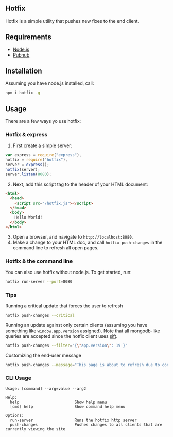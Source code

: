 ## Hotfix

Hotfix is a simple utility that pushes new fixes to the end client. 

## Requirements

- [Node.js](http://nodejs.org)
- [Pubnub](http://www.pubnub.com/)

## Installation

Assuming you have node.js installed, call:

```bash
npm i hotfix -g
```

## Usage

There are a few ways yo use hotfix:

### Hotfix & express

1. First create a simple server:

```javascript
var express = require("express"),
hotfix = require("hotfix"),
server = express();
hotfix(server);
server.listen(8080);
```

2. Next, add this script tag to the header of your HTML document:

```html
<html>
  <head>
    <script src="/hotfix.js"></script>
  </head>
  <body>
    Hello World!
  </body>
</html>
```

3. Open a browser, and navigate to `http://localhost:8080`.
4. Make a change to your HTML doc, and call `hotfix push-changes` in the command line to refresh all open pages.


### Hotfix & the command line

You can also use hotfix without node.js. To get started, run:

```bash
hotfix run-server --port=8080
```

### Tips

Running a critical update that forces the user to refresh

```bash
hotfix push-changes --critical
```

Running an update against only certain clients (assuming you have something like `window.app.version` assigned). Note that all mongodb-like queries are accepted since the hotfix client uses [sift](crcn/sift.js).

```bash
hotfix push-changes --filter="{\"app.version\": 19 }"
```

Customizing the end-user message

```bash
hotfix push-changes --message="This page is about to refresh due to connectivity issues"
```

### CLI Usage

```
Usage: [command] --arg=value --arg2

Help:
  help                        Show help menu
  [cmd] help                  Show command help menu

Options:
  run-server                  Runs the hotfix http server
  push-changes                Pushes changes to all clients that are currently viewing the site
```



